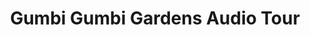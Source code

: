 ---
description: 澳大利亚一个花园的介绍。同样是介绍历史，为什么我们的历史都很沉重进而体现出现在的盛世呢？
layout: post
results:
- primaryGenreName: Education
  version: '1.0'
  trackViewUrl: https://itunes.apple.com/cn/app/gumbi-gumbi-gardens-audio/id882289472?mt=8&uo=4
  artworkUrl100: http://a1227.phobos.apple.com/us/r30/Purple4/v4/7a/b3/f5/7ab3f522-b0e2-3ef6-1949-00f0edaae9ee/mzl.icahyiwv.png
  artworkUrl60: http://a1361.phobos.apple.com/us/r30/Purple4/v4/b5/2b/f2/b52bf2f4-455b-d8d5-5e64-94377a91acfb/icon_57.png
  sellerName: Acoustiguide of Australia Pty Ltd
  supportedDevices:
  - iPhone5s
  - iPodTouchThirdGen
  - iPad23G
  - iPad3G
  - iPodTouchFifthGen
  - iPhone5
  - iPadThirdGen4G
  - iPadWifi
  - iPhone4
  - iPadMini4G
  - iPhone5c
  - iPhone4S
  - iPadFourthGen4G
  - iPodTouchourthGen
  - iPad2Wifi
  - iPadFourthGen
  - iPhone-3GS
  - iPadMini
  - iPadThirdGen
  genres:
  - 教育
  - 娱乐
  trackName: Gumbi Gumbi Gardens Audio Tour
  description: "The Gumbi Gumbi Gardens App offers a window into local Aboriginal
    and Torres Strait Islander experiences of history, culture, learning and
    everyday life.  \n\nElders share their stories and ideas giving a unique
    opportunity to enjoy a rich understanding of local Indigenous peoples
    in Toowoomba and the surrounding areas.  \n\nThe Gardens have been designed
    to provide a focus for reconciliation and healing between Aboriginal and
    Torres Strait Islander and other Australians; and the stories lead you
    on those paths of recognition and healing.  \n\nThis app can be taken
    as a virtual tour, but it is best enjoyed as you walk the paths and enjoy
    the Garden’s beauty and tranquillity.\nConnect, interconnect and reconnect…\nAdding
    to Toowoomba’s reputation as the Garden City, the Gumbi Gumbi Gardens
    Cultural site features extensive plantings of indigenous flora used by
    the local Aboriginal communities for a range of purposes, including food
    and medicine.\nThe Gumbi Gumbi Gardens covers approximately 2.2 hectares
    of land adjacent to the northern side of the USQ Toowoomba’s main entrance
    and include a number of small and large teaching spaces infused into the
    overall character of the development.\nMore than 100 plant species are
    featured in the Gumbi Gumbi Gardens, which have been designed in close
    partnership with respected Historical Elders from Toowoomba and Elders
    of the Jarowair People, Traditional Owners of the land on which the USQ
    Toowoomba campus resides.\nThe Gumbi Gumbi Gardens forms one part of the
    University’s commitment to developing a better understanding of local
    Indigenous heritage, and acknowledging the culture and contribution they
    have continued to make to their region."
  price: 0
  trackId: 882289472
  releaseDate: '2014-06-20T07:00:00Z'
  screenshotUrls:
  - http://a4.mzstatic.com/us/r30/Purple4/v4/8b/23/e4/8b23e476-4419-3528-935a-1d7f9314cb89/screen1136x1136.jpeg
  - http://a2.mzstatic.com/us/r30/Purple2/v4/d6/a4/38/d6a43871-c3be-09d2-e0b7-c53ed30b5bb5/screen1136x1136.jpeg
  - http://a5.mzstatic.com/us/r30/Purple4/v4/22/61/88/226188e9-357c-4665-0b36-e1dc5ff090f0/screen1136x1136.jpeg
  - http://a4.mzstatic.com/us/r30/Purple2/v4/61/6b/51/616b51e1-34f6-7828-26d3-14fd86a42a76/screen1136x1136.jpeg
  - http://a3.mzstatic.com/us/r30/Purple4/v4/60/bb/b6/60bbb618-235a-20c8-6c1f-5086a6ec40c4/screen1136x1136.jpeg
  artistViewUrl: https://itunes.apple.com/cn/artist/acoustiguide-australia-pty./id411880309?uo=4
  primaryGenreId: 6017
  kind: software
  fileSizeBytes: '15390615'
  bundleId: com.acoustiguidemobile.amgumbigumbi
  trackContentRating: 4+
  artistName: Acoustiguide of Australia Pty. Ltd.
  trackCensoredName: Gumbi Gumbi Gardens Audio Tour
  isGameCenterEnabled: false
  contentAdvisoryRating: 4+
  languageCodesISO2A:
  - EN
  features:
  - iosUniversal
  wrapperType: software
  artworkUrl512: http://a1227.phobos.apple.com/us/r30/Purple4/v4/7a/b3/f5/7ab3f522-b0e2-3ef6-1949-00f0edaae9ee/mzl.icahyiwv.png
  formattedPrice: 免费
  artistId: 411880309
  genreIds:
  - '6017'
  - '6016'
  currency: CNY
  ipadScreenshotUrls:
  - http://a2.mzstatic.com/us/r30/Purple/v4/e2/07/d9/e207d965-4913-b685-3634-3d24c228be93/screen480x480.jpeg
  - http://a5.mzstatic.com/us/r30/Purple/v4/ff/02/64/ff02647f-5c8d-ae50-1de9-377546c07a39/screen480x480.jpeg
  - http://a1.mzstatic.com/us/r30/Purple/v4/fa/c3/29/fac32915-afbc-c74f-bce9-062ba483f922/screen480x480.jpeg
  - http://a4.mzstatic.com/us/r30/Purple2/v4/e9/12/72/e912722b-0ced-02b5-84c2-8fc6ed1eabdb/screen480x480.jpeg
  - http://a4.mzstatic.com/us/r30/Purple2/v4/a6/6e/81/a66e8159-58d1-d87e-0cf1-c30dec2cbcfd/screen480x480.jpeg
category: 教育
tags: tag1
resultCount: 1
title: Gumbi Gumbi Gardens Audio Tour

---